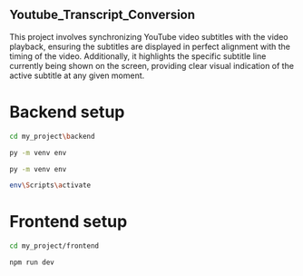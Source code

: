 ## Youtube_Transcript_Conversion
This project involves synchronizing YouTube video subtitles with the video playback, ensuring the subtitles are displayed in perfect alignment with the timing of the video. Additionally, it highlights the specific subtitle line currently being shown on the screen, providing clear visual indication of the active subtitle at any given moment.

# Backend setup
```bash
cd my_project\backend

py -m venv env

py -m venv env

env\Scripts\activate
```



# Frontend setup
```bash
cd my_project/frontend

npm run dev
```





